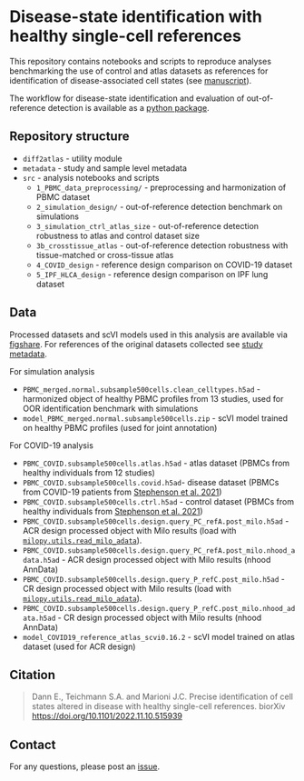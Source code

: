 # Disease-state identification with healthy single-cell references  

This repository contains notebooks and scripts to reproduce analyses benchmarking the use of control and atlas datasets as references for identification of disease-associated cell states (see [manuscript](https://doi.org/10.1101/2022.11.10.515939)).

The workflow for disease-state identification and evaluation of out-of-reference detection is available as a [python package](https://github.com/emdann/oor_benchmark). 

## Repository structure

- `diff2atlas` - utility module 
- `metadata` - study and sample level metadata
- `src` - analysis notebooks and scripts 
  - `1_PBMC_data_preprocessing/` - preprocessing and harmonization of PBMC dataset
  - `2_simulation_design/` - out-of-reference detection benchmark on simulations
  - `3_simulation_ctrl_atlas_size` - out-of-reference detection robustness to atlas and control dataset size
  - `3b_crosstissue_atlas` - out-of-reference detection robustness with tissue-matched or cross-tissue atlas
  - `4_COVID_design` - reference design comparison on COVID-19 dataset 
  - `5_IPF_HLCA_design` - reference design comparison on IPF lung dataset

## Data

Processed datasets and scVI models used in this analysis are available via [figshare](https://doi.org/10.6084/m9.figshare.21456645.v1). For references of the original datasets collected see [study metadata](https://github.com/MarioniLab/oor_design_reproducibility/blob/master/metadata/PBMC_study_metadata.csv). 

For simulation analysis
- `PBMC_merged.normal.subsample500cells.clean_celltypes.h5ad` - harmonized object of healthy PBMC profiles from 13 studies, used for OOR identification benchmark with simulations
- `model_PBMC_merged.normal.subsample500cells.zip` - scVI model trained on healthy PBMC profiles (used for joint annotation) 

For COVID-19 analysis
- `PBMC_COVID.subsample500cells.atlas.h5ad` - atlas dataset (PBMCs from healthy individuals from 12 studies)
- `PBMC_COVID.subsample500cells.covid.h5ad`- disease dataset (PBMCs from COVID-19 patients from [Stephenson et al. 2021](https://www.nature.com/articles/s41591-021-01329-2))
- `PBMC_COVID.subsample500cells.ctrl.h5ad` - control dataset (PBMCs from healthy individuals from [Stephenson et al. 2021](https://www.nature.com/articles/s41591-021-01329-2))
- `PBMC_COVID.subsample500cells.design.query_PC_refA.post_milo.h5ad` - ACR design processed object with Milo results (load with [`milopy.utils.read_milo_adata`](https://milopy.readthedocs.io/en/latest/autoapi/milopy/utils/index.html#milopy.utils.read_milo_adata)).
- `PBMC_COVID.subsample500cells.design.query_PC_refA.post_milo.nhood_adata.h5ad` - ACR design processed object with Milo results (nhood AnnData)
- `PBMC_COVID.subsample500cells.design.query_P_refC.post_milo.h5ad` - CR design processed object with Milo results (load with [`milopy.utils.read_milo_adata`](https://milopy.readthedocs.io/en/latest/autoapi/milopy/utils/index.html#milopy.utils.read_milo_adata)).
- `PBMC_COVID.subsample500cells.design.query_P_refC.post_milo.nhood_adata.h5ad` - CR design processed object with Milo results (nhood AnnData)
- `model_COVID19_reference_atlas_scvi0.16.2` - scVI model trained on atlas dataset (used for ACR design)

## Citation

> Dann E., Teichmann S.A. and Marioni J.C. Precise identification of cell states altered in disease with healthy single-cell references. biorXiv https://doi.org/10.1101/2022.11.10.515939

## Contact

For any questions, please post an [issue](https://github.com/MarioniLab/oor_design_reproducibility/issues?q=is%3Aissue+is%3Aopen+sort%3Aupdated-desc).


